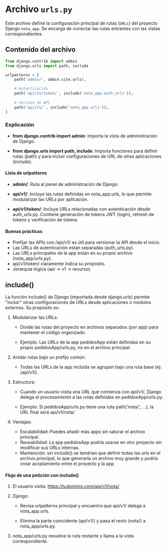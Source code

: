 # Archivo `urls.py`

Este archivo define la configuración principal de rutas (`URLs`) del proyecto Django `nota_app`. Se encarga de conectar las rutas entrantes con las vistas correspondientes.

## Contenido del archivo

```python
from django.contrib import admin
from django.urls import path, include

urlpatterns = [
    path('admin/', admin.site.urls),

    # Autenticación 
    path('api/v1/token/', include('nota_app.auth_urls')),
    
    # Version de API
    path('api/v1/', include('nota_app.urls')),
]
```

### Explicación

- **from django.contrib import admin**: Importa la vista de administración de Django.

- **from django.urls import path, include**: Importa funciones para definir rutas (path) y para incluir configuraciones de URL de otras aplicaciones (include).


#### Lista de urlpatterns

- **admin/**: Ruta al panel de administración de Django.

- **api/v1/**: Incluye las rutas definidas en nota_app.urls, lo que permite modularizar las URLs por aplicación.

- **api/v1/token/**: Incluye URLs relacionadas con autenticación desde auth_urls.py. Contiene generación de tokens JWT (login), refresh de tokens y verificación de tokens


#### Buenas prácticas

- Prefijar las APIs con /api/v1/ es útil para versionar la API desde el inicio.
- Las URLs de autenticación están separadas (auth_urls.py).
- Las URLs principales de la app están en su propio archivo (nota_app/urls.py).
- api/v1/token/ claramente indica su propósito.
- Jerarquía lógica (api → v1 → recurso).

## include()

La función include() de Django (importada desde django.urls) permite "incluir" otras configuraciones de URLs desde aplicaciones o módulos externos. Su propósito es:

1. Modularizar las URLs:

    - Divide las rutas del proyecto en archivos separados (por app) para mantener el código organizado.

    - Ejemplo: Las URLs de la app pedidosApp están definidas en su propio pedidosApp/urls.py, no en el archivo principal.

2. Anidar rutas bajo un prefijo común:

    - Todas las URLs de la app incluida se agrupan bajo una ruta base (ej: /api/v1/).

3. Estructura:

    - Cuando un usuario visita una URL que comienza con api/v1/, Django delega el procesamiento a las rutas definidas en pedidosApp/urls.py.

    - Ejemplo: Si pedidosApp/urls.py tiene una ruta path('nota/', ...), la URL final será api/v1/nota/

4. Ventajas:

    - Escalabilidad: Puedes añadir más apps sin saturar el archivo principal.
    - Reusabilidad: La app pedidosApp podría usarse en otro proyecto sin modificar sus URLs internas.
    - Mantención: sin include() se tendrían que definir todas las urls en el archivo principal, lo que generaría un archivo muy grande y podría crear acoplamiento entre el proyecto y la app

#### Flujo de una petición con include()

1. El usuario visita: https://tudominio.com/api/v1/nota/

2. Django:

    - Revisa urlpatterns principal y encuentra que api/v1/ delega a nota_app.urls.

    - Elimina la parte coincidente (api/v1/) y pasa el resto (nota/) a nota_app/urls.py.

3. nota_app/urls.py resuelve la ruta restante y llama a la vista correspondiente.
